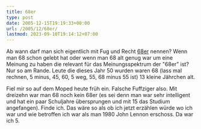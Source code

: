 ```yaml
---
title: 68er
type: post
date: 2005-12-15T19:19:33+00:00
url: /2005/12/68er/
lastmod: 2023-09-10T19:14:12+07:00
---
```

Ab wann darf man sich eigentlich mit Fug und Recht [68er][1] nennen? Wenn man 68 schon gelebt hat oder wenn man 68 alt genug war um eine Meinung zu haben die relevant für das Meinungsspektrum der "68er" ist? Nur so am Rande. Leute die dieses Jahr 50 wurden waren 68 (lass mal rechnen, 5 minus, 45, 60, 5 weg, 55, 68 minus 55 ist) 13 kleine Jährchen alt.

Fiel mir so auf dem Moped heute früh ein. Falsche Fuffziger also. Mit dreizehn war man 68 noch kein 68er (es sei denn man war sehr intelligent und hat ein paar Schuljahre übersprungen und mit 15 das Studium angefangen). Finde ich. Das wäre so als ob ich jetzt erzählen würde wo ich war und wie betroffen ich war als man 1980 John Lennon erschoss. Da war ich 5.

 [1]: http://de.wikipedia.org/wiki/68er
